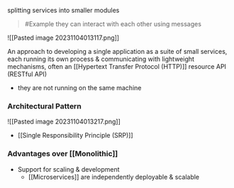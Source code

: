 splitting services into smaller modules
>	#Example 
>	they can interact with each other using messages

![[Pasted image 20231104013117.png]]

An approach to developing a single application as a suite of small services, each running its own process & communicating with lightweight mechanisms, often an [[Hypertext Transfer Protocol (HTTP)]] resource API (RESTful API)
- they are not running on the same machine

### Architectural Pattern
![[Pasted image 20231104013217.png]]
- [[Single Responsibility Principle (SRP)]]

### Advantages over [[Monolithic]]
- Support for scaling & development
	- [[Microservices]] are independently deployable & scalable
